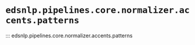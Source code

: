 # `edsnlp.pipelines.core.normalizer.accents.patterns`

::: edsnlp.pipelines.core.normalizer.accents.patterns
